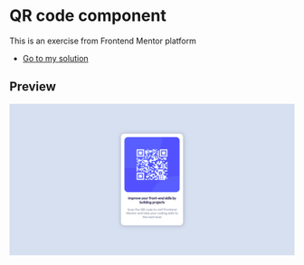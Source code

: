 # QR code component

This is an exercise from Frontend Mentor platform
* [Go to my solution](https://mrp4sten-qr-code-component-main.netlify.app/)

## Preview
![Preview](/design/My-Solution.png)
